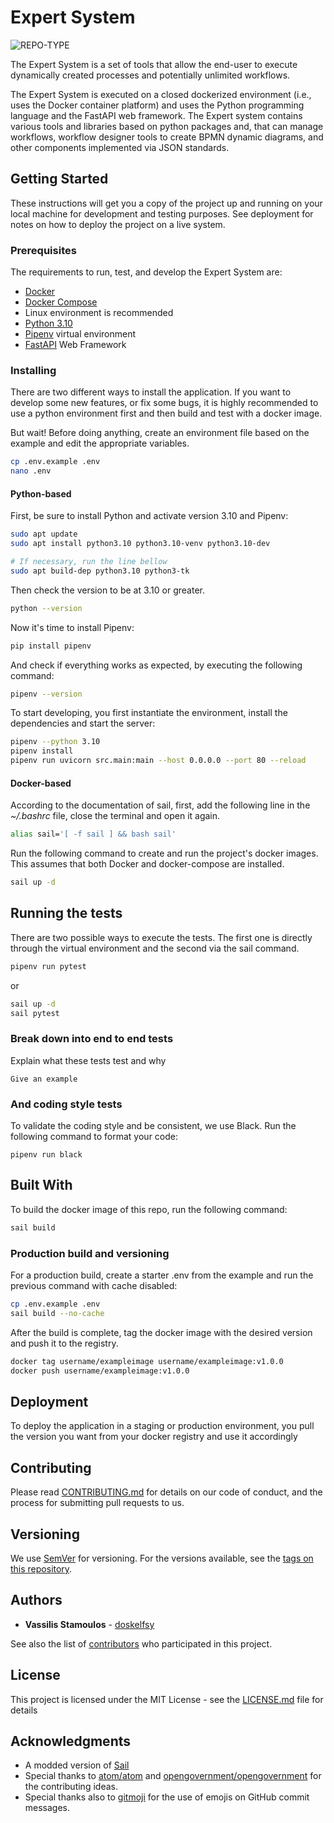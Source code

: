 # Expert System

![REPO-TYPE](https://img.shields.io/badge/repo--type-backend-critical?style=for-the-badge&logo=github)

The Expert System is a set of tools that allow the end-user to execute
dynamically created processes and potentially unlimited workflows.

The Expert System is executed on a closed dockerized environment (i.e., uses the
Docker container platform) and uses the Python programming language and the
FastAPI web framework. The Expert system contains various tools and libraries
based on python packages and, that can manage workflows, workflow designer tools
to create BPMN dynamic diagrams, and other components implemented via JSON
standards.

## Getting Started

These instructions will get you a copy of the project up and running on your
local machine for development and testing purposes. See deployment for notes on
how to deploy the project on a live system.

### Prerequisites

The requirements to run, test, and develop the Expert System are:

-   [Docker](https://docs.docker.com/engine/)
-   [Docker Compose](https://docs.docker.com/compose/)
-   Linux environment is recommended
-   [Python 3.10](https://www.python.org/)
-   [Pipenv](https://pipenv.pypa.io/en/latest/) virtual environment
-   [FastAPI](https://fastapi.tiangolo.com/) Web Framework

### Installing

There are two different ways to install the application. If you want to develop
some new features, or fix some bugs, it is highly recommended to use a python
environment first and then build and test with a docker image.

But wait! Before doing anything, create an environment file based on the example
and edit the appropriate variables.

```bash
cp .env.example .env
nano .env
```

#### Python-based

First, be sure to install Python and activate version 3.10 and Pipenv:

```bash
sudo apt update
sudo apt install python3.10 python3.10-venv python3.10-dev

# If necessary, run the line bellow
sudo apt build-dep python3.10 python3-tk
```

Then check the version to be at 3.10 or greater.

```bash
python --version
```

Now it's time to install Pipenv:

```bash
pip install pipenv
```

And check if everything works as expected, by executing the following command:

```bash
pipenv --version
```

To start developing, you first instantiate the environment, install the
dependencies and start the server:

```bash
pipenv --python 3.10
pipenv install
pipenv run uvicorn src.main:main --host 0.0.0.0 --port 80 --reload
```

#### Docker-based

According to the documentation of sail, first, add the following line in the
_~/.bashrc_ file, close the terminal and open it again.

```bash
alias sail='[ -f sail ] && bash sail'
```

Run the following command to create and run the project's docker images. This
assumes that both Docker and docker-compose are installed.

```bash
sail up -d
```

## Running the tests

There are two possible ways to execute the tests. The first one is directly
through the virtual environment and the second via the sail command.

```bash
pipenv run pytest
```

or

```bash
sail up -d
sail pytest
```

### Break down into end to end tests

Explain what these tests test and why

```
Give an example
```

### And coding style tests

To validate the coding style and be consistent, we use Black. Run the following
command to format your code:

```
pipenv run black
```

## Built With

To build the docker image of this repo, run the following command:

```bash
sail build
```

### Production build and versioning

For a production build, create a starter .env from the example and run the
previous command with cache disabled:

```bash
cp .env.example .env
sail build --no-cache
```

After the build is complete, tag the docker image with the desired version and
push it to the registry.

```bash
docker tag username/exampleimage username/exampleimage:v1.0.0
docker push username/exampleimage:v1.0.0
```

## Deployment

To deploy the application in a staging or production environment, you pull the
version you want from your docker registry and use it accordingly

## Contributing

Please read [CONTRIBUTING.md](CONTRIBUTING.md) for details on our code of
conduct, and the process for submitting pull requests to us.

## Versioning

We use [SemVer](http://semver.org/) for versioning. For the versions available,
see the [tags on this repository](tags).

## Authors

-   **Vassilis Stamoulos** - [doskelfsy](https://github.com/doskelfsy)

See also the list of [contributors](contributors) who participated in this
project.

## License

This project is licensed under the MIT License - see the
[LICENSE.md](LICENSE.md) file for details

## Acknowledgments

-   A modded version of [Sail](https://github.com/laravel/sail)
-   Special thanks to
    [atom/atom](https://github.com/atom/atom/blob/master/CONTRIBUTING.md) and
    [opengovernment/opengovernment](https://github.com/opengovernment/opengovernment/blob/master/CONTRIBUTING.md)
    for the contributing ideas.
-   Special thanks also to [gitmoji](https://github.com/carloscuesta/gitmoji)
    for the use of emojis on GitHub commit messages.

